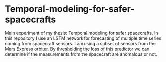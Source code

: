 # Temporal-modeling-for-safer-spacecrafts
Main experiment of my thesis: Temporal modeling for safer spacecrafts. In this repository I use an LSTM network for forecasting of multiple time series coming from spacecraft sensors. I am using a subset of sensors from the Mars Express orbiter. By thresholding the loss of this predictor we can determine if the measurements from the spacecraft are anomalous or not.
